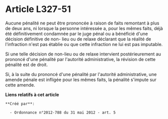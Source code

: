 # Article L327-51

Aucune pénalité ne peut être prononcée à raison de faits remontant à plus de deux ans, ni lorsque la personne intéressée a,
pour les mêmes faits, déjà été définitivement condamnée par le juge pénal ou a bénéficié d'une décision définitive de non-
lieu ou de relaxe déclarant que la réalité de l'infraction n'est pas établie ou que cette infraction ne lui est pas
imputable. 

Si une telle décision de non-lieu ou de relaxe intervient postérieurement au prononcé d'une pénalité par l'autorité
administrative, la révision de cette pénalité est de droit. 

Si, à la suite du prononcé d'une pénalité par l'autorité administrative, une amende pénale est infligée pour les mêmes faits,
la pénalité s'impute sur cette amende.

**Liens relatifs à cet article**

	**Créé par**:

	  - Ordonnance n°2012-788 du 31 mai 2012 - art. 5
